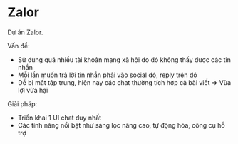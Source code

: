 # Zalor

Dự án Zalor.

Vấn đề: 
+ Sử dụng quá nhiều tài khoản mạng xã hội do đó không thấy được các tin nhắn
+ Mỗi lần muốn trả lời tin nhắn phải vào social đó, reply trên đó 
+ Dễ bị mất tập trung, hiện nay các chat thường tích hợp cả bài viết => Vừa lợi vừa hại 

Giải pháp:
+ Triển khai 1 UI chat duy nhất
+ Các tính năng nổi bật như sàng lọc nâng cao, tự động hóa, công cụ hỗ trợ